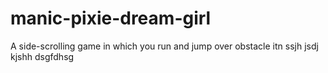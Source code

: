 # manic-pixie-dream-girl
A side-scrolling game in which you run and jump over obstacle
itn ssjh
jsdj
kjshh
dsgfdhsg
